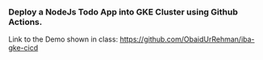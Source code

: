 ### Deploy a NodeJs Todo App into GKE Cluster using Github Actions.

Link to the Demo shown in class: https://github.com/ObaidUrRehman/iba-gke-cicd
